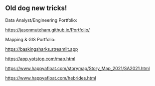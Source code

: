 <!---
- 👋 Hi, I’m @JasonMuteham
- 👀 I’m interested in ...
- 🌱 I’m currently learning ...
- 💞️ I’m looking to collaborate on ...
- 📫 How to reach me ...


 JasonMuteham/JasonMuteham is a ✨ special ✨ repository because its `README.md` (this file) appears on your GitHub profile.
You can click the Preview link to take a look at your changes.
--->
## Old dog new tricks!
Data Analyst/Engineering  Portfolio: 

https://jasonmuteham.github.io/Portfolio/

Mapping & GIS Portfolio:

https://baskingsharks.streamlit.app

https://app.yotstop.com/map.html

https://www.happyafloat.com/storymap/Story_Map_2021/SA2021.html

https://www.happyafloat.com/hebrides.html
